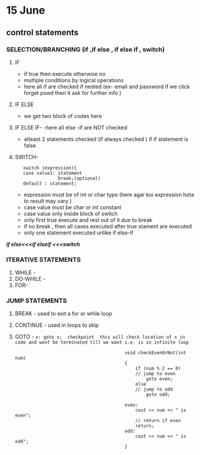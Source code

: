 # 15 June
## control statements 
### SELECTION/BRANCHING (if ,if else , if else if , switch)
1. IF 
   - if true then execute otherwise no 
   - multiple conditions by logical operations 
   - here all if are checked if nested (ex- email and password if we click forget pswd then it ask for further info )
3. IF ELSE 
   - we get two block of codes here 
5. IF ELSE IF-
   -here all else -if are NOT checked 
   - atleast 2 statements checked (if always checked ) if if statement is false
6. SWITCH- 

          switch (expression){
          case value1: statement 
                       break;(optional)
          default : statement;
         
    - expression must be of int or char type (here agar koi expression hota to result may vary )
    - case value must be char or int constant 
    - case value only inside block of switch 
    - only first true execute and rest out of it due to break
    - if no break , then all cases executed after true stament are executed 
    - only one statement executed unlike if else-if 
            
 ***if else<<<if elseif <<<switch***
            
### ITERATIVE STATEMENTS 
1. WHILE -
2. DO-WHILE -
3. FOR-
                               
### JUMP STATEMENTS 
1. BREAK - used to exit a for or while loop 
2. CONTINUE - used in loops to skip
3. GOTO -
                               ```
                               x:
                               goto x; 
                               checkpoint 
                               this will check location of x in code and wont be terminated till we want i.e. is in infinite loop
                               ```
                               
                                                
                                                void checkEvenOrNot(int num)
                                                {
                                                    if (num % 2 == 0)
                                                    // jump to even
                                                        goto even; 
                                                    else
                                                    // jump to odd
                                                        goto odd; 

                                                even:
                                                    cout << num << " is even";
                                                    // return if even
                                                    return; 
                                                odd:
                                                    cout << num << " is odd";
                                                }
